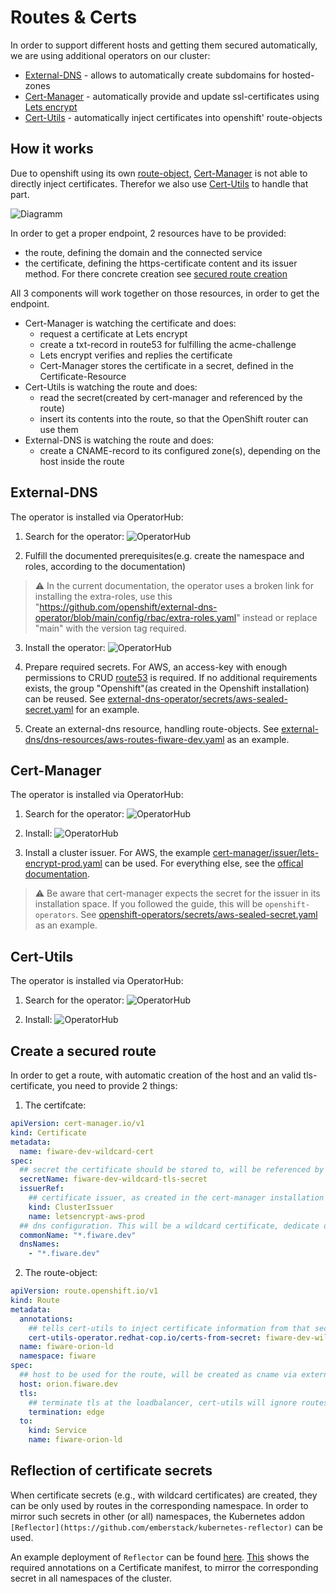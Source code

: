 # Routes & Certs

In order to support different hosts and getting them secured automatically, we are using additional operators on our cluster:

* [External-DNS](https://github.com/openshift/external-dns-operator) - allows to automatically create subdomains for hosted-zones
* [Cert-Manager](https://cert-manager.io/v0.15-docs/installation/openshift/) - automatically provide and update ssl-certificates using [Lets encrypt](https://letsencrypt.org/)
* [Cert-Utils](https://github.com/redhat-cop/cert-utils-operator) - automatically inject certificates into openshift' route-objects

## How it works

Due to openshift using its own [route-object](https://docs.openshift.com/container-platform/4.10/rest_api/network_apis/route-route-openshift-io-v1.html), [Cert-Manager](https://cert-manager.io) is not able to directly inject certificates. Therefor we also use [Cert-Utils](https://github.com/redhat-cop/cert-utils-operator) to handle that part.

![Diagramm](./route-and-cert.svg)

In order to get a proper endpoint, 2 resources have to be provided:
- the route, defining the domain and the connected service
- the certificate, defining the https-certificate content and its issuer method. 
For there concrete creation see [secured route creation](#create-a-secured-route)

All 3 components will work together on those resources, in order to get the endpoint. 
- Cert-Manager is watching the certificate and does:
    - request a certificate at Lets encrypt
    - create a txt-record in route53 for fulfilling the acme-challenge 
    - Lets encrypt verifies and replies the certificate
    - Cert-Manager stores the certificate in a secret, defined in the Certificate-Resource
- Cert-Utils is watching the route and does:
    - read the secret(created by cert-manager and referenced by the route)
    - insert its contents into the route, so that the OpenShift router can use them
- External-DNS is watching the route and does:
    - create a CNAME-record to its configured zone(s), depending on the host inside the route

## External-DNS

The operator is installed via OperatorHub:


1. Search for the operator:
![OperatorHub](./external-dns-search.png)

2. Fulfill the documented prerequisites(e.g. create the namespace and roles, according to the documentation)
>:warning: In the current documentation, the operator uses a broken link for installing the extra-roles, use this "https://github.com/openshift/external-dns-operator/blob/main/config/rbac/extra-roles.yaml" instead or replace "main" with the version tag required.

3. Install the operator:
![OperatorHub](./external-dns-install.png)

4. Prepare required secrets. For AWS, an access-key with enough permissions to CRUD [route53](https://aws.amazon.com/route53/) is required. If no additional requirements exists, the group "Openshift"(as created in the Openshift installation) can be reused. See [external-dns-operator/secrets/aws-sealed-secret.yaml](../aws/external-dns-operator/secrets/aws-sealed-secret.yaml) for an example.

5. Create an external-dns resource, handling route-objects. See [external-dns/dns-resources/aws-routes-fiware-dev.yaml](../aws/external-dns/dns-resources/aws-routes-fiware-dev.yaml) as an example.

## Cert-Manager

The operator is installed via OperatorHub:

1. Search for the operator:
![OperatorHub](./certmanager-search.png)

2. Install: 
![OperatorHub](./certmanager-install.png)

3. Install a cluster issuer. For AWS, the example [cert-manager/issuer/lets-encrypt-prod.yaml](../aws/cert-manager/issuer/lets-encrypt-prod.yaml) can be used. For everything else, see the [offical documentation](https://cert-manager.io/v0.12-docs/configuration/).
>:warning: Be aware that cert-manager expects the secret for the issuer in its installation space. If you followed the guide, this will be ```openshift-operators```. See [openshift-operators/secrets/aws-sealed-secret.yaml](../aws/openshift-operators/secrets/aws-sealed-secret.yaml) as an example.

## Cert-Utils

The operator is installed via OperatorHub:

1. Search for the operator:
![OperatorHub](./cert-utils-search.png)

2. Install: 
![OperatorHub](./cert-utils-install.png)

## Create a secured route

In order to get a route, with automatic creation of the host and an valid tls-certificate, you need to provide 2 things:


1. The certifcate:
```yaml
apiVersion: cert-manager.io/v1
kind: Certificate
metadata:
  name: fiware-dev-wildcard-cert
spec:
  ## secret the certificate should be stored to, will be referenced by the route
  secretName: fiware-dev-wildcard-tls-secret
  issuerRef: 
    ## certificate issuer, as created in the cert-manager installation step
    kind: ClusterIssuer
    name: letsencrypt-aws-prod
  ## dns configuration. This will be a wildcard certificate, dedicate one can be created, too
  commonName: "*.fiware.dev"
  dnsNames:
    - "*.fiware.dev"
```

2. The route-object:
```yaml
apiVersion: route.openshift.io/v1
kind: Route
metadata:
  annotations:
    ## tells cert-utils to inject certificate information from that secret
    cert-utils-operator.redhat-cop.io/certs-from-secret: fiware-dev-wildcard-tls-secret
  name: fiware-orion-ld
  namespace: fiware
spec:
  ## host to be used for the route, will be created as cname via external-dns  
  host: orion.fiware.dev
  tls:
    ## terminate tls at the loadbalancer, cert-utils will ignore routes without tls config
    termination: edge
  to:
    kind: Service
    name: fiware-orion-ld
```

## Reflection of certificate secrets

When certificate secrets (e.g., with wildcard certificates) are created, they can be only used by routes in the corresponding namespace. 
In order to mirror such secrets in other (or all) namespaces, the Kubernetes addon 
`[Reflector](https://github.com/emberstack/kubernetes-reflector)` can be used. 

An example deployment of `Reflector` can be found [here](https://github.com/emberstack/kubernetes-reflector). 
[This](https://github.com/FIWARE-Ops/fiware-gitops/blob/master/aws/fiware/secrets/fiware-dev-cert.yaml) shows the required annotations 
on a Certificate manifest, to mirror the corresponding secret in all namespaces of the cluster.

